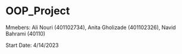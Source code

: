 # OOP_Project
Mmebers: Ali Nouri (401102734), Anita Gholizade (401102326), Navid Bahrami (40110)

Start Date: 4/14/2023
